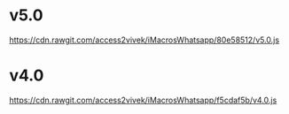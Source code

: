 # v5.0
https://cdn.rawgit.com/access2vivek/iMacrosWhatsapp/80e58512/v5.0.js

# v4.0
https://cdn.rawgit.com/access2vivek/iMacrosWhatsapp/f5cdaf5b/v4.0.js

